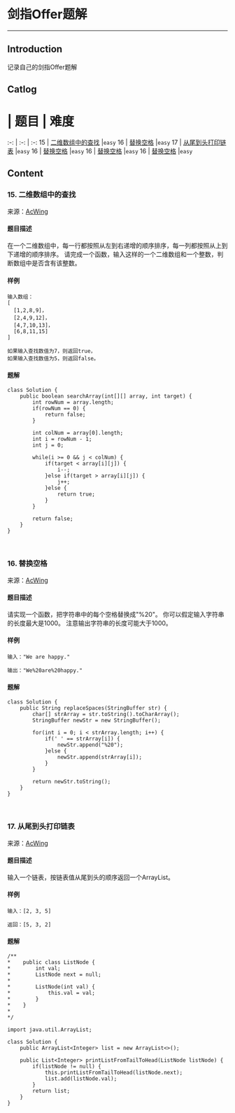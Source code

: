 # 剑指Offer题解
- - -

## Introduction
记录自己的剑指Offer题解

## Catlog

# | 题目 | 难度 
:-: | :-: | :-:
15 | [二维数组中的查找](#15) |`easy`
16 | [替换空格](#16) |`easy`
17 | [从尾到头打印链表](#17) |`easy`
16 | [替换空格](#18) |`easy`
16 | [替换空格](#19) |`easy` 
16 | [替换空格](#20) |`easy` 

## Content

### 15. <span id="15">二维数组中的查找</span>
来源：[AcWing](https://www.acwing.com/problem/content/16/)
#### 题目描述
在一个二维数组中，每一行都按照从左到右递增的顺序排序，每一列都按照从上到下递增的顺序排序。
请完成一个函数，输入这样的一个二维数组和一个整数，判断数组中是否含有该整数。
#### 样例

```
输入数组：
[
  [1,2,8,9]，
  [2,4,9,12]，
  [4,7,10,13]，
  [6,8,11,15]
]

如果输入查找数值为7，则返回true，
如果输入查找数值为5，则返回false。
```
#### 题解

```
class Solution {
    public boolean searchArray(int[][] array, int target) {
        int rowNum = array.length;
        if(rowNum == 0) {
            return false;
        }
        
        int colNum = array[0].length;
        int i = rowNum - 1;
        int j = 0;
        
        while(i >= 0 && j < colNum) {
            if(target < array[i][j]) {
                i--;
            }else if(target > array[i][j]) {
                j++;
            }else {
                return true;
            }
        }
        
        return false;
    }
}
```
</br>

### 16. <span id="16">替换空格</span>
来源：[AcWing](https://www.acwing.com/problem/content/17/)
#### 题目描述
请实现一个函数，把字符串中的每个空格替换成"%20"。
你可以假定输入字符串的长度最大是1000。
注意输出字符串的长度可能大于1000。
#### 样例

```
输入："We are happy."

输出："We%20are%20happy."
```
#### 题解

```
class Solution {
    public String replaceSpaces(StringBuffer str) {
        char[] strArray = str.toString().toCharArray();
        StringBuffer newStr = new StringBuffer();
        
        for(int i = 0; i < strArray.length; i++) {
            if(' ' == strArray[i]) {
                newStr.append("%20");
            }else {
                newStr.append(strArray[i]);
            }
        }
        
        return newStr.toString();
    }
}
```
</br>

### 17. <span id="17">从尾到头打印链表</span>
来源：[AcWing](https://www.acwing.com/problem/content/18/)
#### 题目描述
输入一个链表，按链表值从尾到头的顺序返回一个ArrayList。
#### 样例

```
输入：[2, 3, 5]

返回：[5, 3, 2]
```
#### 题解

```
/**
*    public class ListNode {
*        int val;
*        ListNode next = null;
*
*        ListNode(int val) {
*            this.val = val;
*        }
*    }
*
*/

import java.util.ArrayList;

class Solution {
    public ArrayList<Integer> list = new ArrayList<>();
    
    public List<Integer> printListFromTailToHead(ListNode listNode) {
        if(listNode != null) {
            this.printListFromTailToHead(listNode.next);
            list.add(listNode.val);
        }
        return list;
    }
}
```

